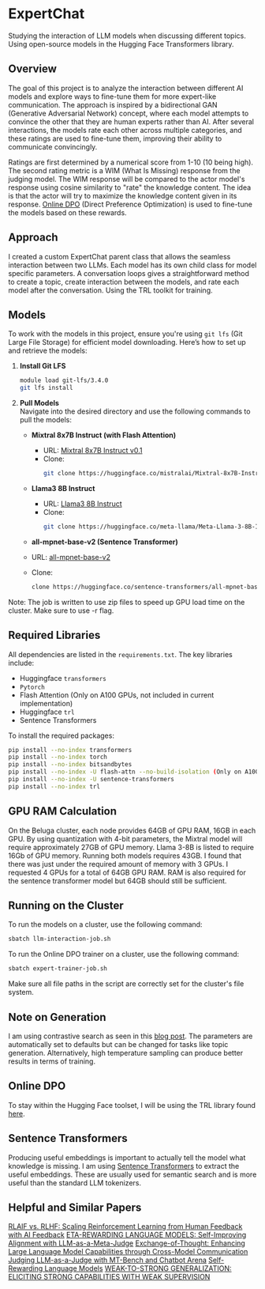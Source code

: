 # ExpertChat
Studying the interaction of LLM models when discussing different topics. Using open-source models in the Hugging Face Transformers library.

## Overview
The goal of this project is to analyze the interaction between different AI models and explore ways to fine-tune them for more expert-like communication. The approach is inspired by a bidirectional GAN (Generative Adversarial Network) concept, where each model attempts to convince the other that they are human experts rather than AI. After several interactions, the models rate each other across multiple categories, and these ratings are used to fine-tune them, improving their ability to communicate convincingly. 

Ratings are first determined by a numerical score from 1-10 (10 being high). The second rating metric is a WIM (What Is Missing) response from the judging model. The WIM response will be compared to the actor model's response using cosine similarity to "rate" the knowledge content. The idea is that the actor will try to maximize the knowledge content given in its response. [Online DPO](https://huggingface.co/papers/2402.04792) (Direct Preference Optimization) is used to fine-tune the models based on these rewards.

## Approach
I created a custom ExpertChat parent class that allows the seamless interaction between two LLMs. Each model has its own child class for model specific parameters. A conversation loops gives a straightforward method to create a topic, create interaction between the models, and rate each model after the conversation. Using the TRL toolkit for training. 

## Models

To work with the models in this project, ensure you're using `git lfs` (Git Large File Storage) for efficient model downloading. Here’s how to set up and retrieve the models:

1. **Install Git LFS**  
   ```bash
   module load git-lfs/3.4.0
   git lfs install
   ```

2. **Pull Models**  
   Navigate into the desired directory and use the following commands to pull the models:

   - **Mixtral 8x7B Instruct (with Flash Attention)**  
     - URL: [Mixtral 8x7B Instruct v0.1](https://huggingface.co/mistralai/Mixtral-8x7B-Instruct-v0.1/tree/main)  
     - Clone:  
       ```bash
       git clone https://huggingface.co/mistralai/Mixtral-8x7B-Instruct-v0.1
       ```

   - **Llama3 8B Instruct**  
     - URL: [Llama3 8B Instruct](https://huggingface.co/meta-llama/Meta-Llama-3-8B-Instruct/tree/main)  
     - Clone:  
       ```bash
       git clone https://huggingface.co/meta-llama/Meta-Llama-3-8B-Instruct
       ```

    - **all-mpnet-base-v2 (Sentence Transformer)**  
     - URL: [all-mpnet-base-v2](https://huggingface.co/sentence-transformers/all-mpnet-base-v2/tree/main)  
     - Clone:  
       ```bash
       clone https://huggingface.co/sentence-transformers/all-mpnet-base-v2
       ```

  Note: The job is written to use zip files to speed up GPU load time on the cluster. Make sure to use -r flag.

## Required Libraries

All dependencies are listed in the `requirements.txt`. The key libraries include:

- Huggingface `transformers`
- `Pytorch`
- Flash Attention (Only on A100 GPUs, not included in current implementation)
- Huggingface `trl`
- Sentence Transformers

To install the required packages:
```bash
pip install --no-index transformers
pip install --no-index torch
pip install --no-index bitsandbytes
pip install --no-index -U flash-attn --no-build-isolation (Only on A100 GPUs)
pip install --no-index -U sentence-transformers
pip install --no-index trl
```

## GPU RAM Calculation

On the Beluga cluster, each node provides 64GB of GPU RAM, 16GB in each GPU. By using quantization with 4-bit parameters, the Mixtral model will require approximately 27GB of GPU memory. Llama 3-8B is listed to require 16Gb of GPU memory. Running both models requires 43GB. I found that there was just under the required amount of memory with 3 GPUs. I requested 4 GPUs for a total of 64GB GPU RAM. RAM is also required for the sentence transformer model but 64GB should still be sufficient.


## Running on the Cluster

To run the models on a cluster, use the following command:
```bash
sbatch llm-interaction-job.sh
```

To run the Online DPO trainer on a cluster, use the following command:
```bash
sbatch expert-trainer-job.sh
```

Make sure all file paths in the script are correctly set for the cluster's file system.

## Note on Generation

I am using contrastive search as seen in this [blog post](https://huggingface.co/docs/transformers/en/generation_strategies). The parameters are automatically set to defaults but can be changed for tasks like topic generation. Alternatively, high temperature sampling can produce better results in terms of training.

## Online DPO

To stay within the Hugging Face toolset, I will be using the TRL library found [here](https://huggingface.co/docs/trl/index).

## Sentence Transformers

Producing useful embeddings is important to actually tell the model what knowledge is missing. I am using [Sentence Transformers](https://huggingface.co/sentence-transformers) to extract the useful embeddings. These are usually used for semantic search and is more useful than the standard LLM tokenizers.

## Helpful and Similar Papers

[RLAIF vs. RLHF: Scaling Reinforcement Learning from Human Feedback with AI Feedback](https://arxiv.org/pdf/2309.00267)
[ETA-REWARDING LANGUAGE MODELS: Self-Improving Alignment with LLM-as-a-Meta-Judge](https://arxiv.org/pdf/2407.19594)
[Exchange-of-Thought: Enhancing Large Language Model Capabilities through Cross-Model Communication](https://arxiv.org/pdf/2312.01823)
[Judging LLM-as-a-Judge with MT-Bench and Chatbot Arena](https://arxiv.org/pdf/2306.05685)
[Self-Rewarding Language Models](https://arxiv.org/pdf/2401.10020)
[WEAK-TO-STRONG GENERALIZATION: ELICITING STRONG CAPABILITIES WITH WEAK SUPERVISION](https://cdn.openai.com/papers/weak-to-strong-generalization.pdf)